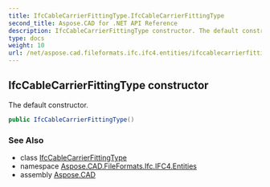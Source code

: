 ```yaml
---
title: IfcCableCarrierFittingType.IfcCableCarrierFittingType
second_title: Aspose.CAD for .NET API Reference
description: IfcCableCarrierFittingType constructor. The default constructor
type: docs
weight: 10
url: /net/aspose.cad.fileformats.ifc.ifc4.entities/ifccablecarrierfittingtype/ifccablecarrierfittingtype/
---
```

## IfcCableCarrierFittingType constructor

The default constructor.

```csharp
public IfcCableCarrierFittingType()
```

### See Also

* class [IfcCableCarrierFittingType](../)
* namespace [Aspose.CAD.FileFormats.Ifc.IFC4.Entities](../../ifccablecarrierfittingtype/)
* assembly [Aspose.CAD](../../../)


